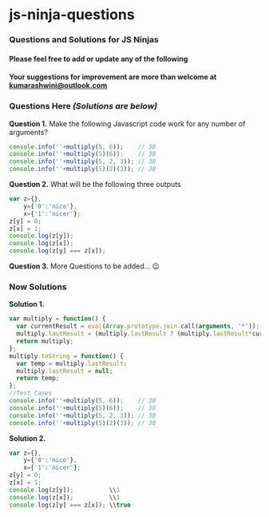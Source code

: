# js-ninja-questions

### Questions and Solutions for JS Ninjas

#### Please feel free to add or update any of the following
#### Your suggestions for improvement are more than welcome at kumarashwini@outlook.com












### Questions Here *(Solutions are below)*

**Question 1.** Make the following Javascript code work for any number of arguments?

```javascript
console.info(''+multiply(5, 6));    // 30
console.info(''+multiply(5)(6));    // 30
console.info(''+multiply(5, 2, 3)); // 30
console.info(''+multiply(5)(2)(3)); // 30
```

**Question 2.**  What will be the following three outputs

```javascript
var z={},
    y={'0':'nice'},
    x={'1':'nicer'};
z[y] = 0;
z[x] = 1;
console.log(z[y]);
console.log(z[x]);
console.log(z[y] === z[x]);
```

**Question 3.**  More Questions to be added... :wink:












### Now Solutions

**Solution 1.**

```javascript
var multiply = function() {
  var currentResult = eval(Array.prototype.join.call(arguments, '*'));
  multiply.lastResult = (multiply.lastResult ? (multiply.lastResult*currentResult) : currentResult);
  return multiply;
};
multiply.toString = function() {
  var temp = multiply.lastResult;
  multiply.lastResult = null;
  return temp;
};
//Test Cases
console.info(''+multiply(5, 6));    // 30
console.info(''+multiply(5)(6));    // 30
console.info(''+multiply(5, 2, 3)); // 30
console.info(''+multiply(5)(2)(3)); // 30
```

**Solution 2.**

```javascript
var z={},
    y={'0':'nice'},
    x={'1':'nicer'};
z[y] = 0;
z[x] = 1;
console.log(z[y]);          \\1
console.log(z[x]);          \\1
console.log(z[y] === z[x]); \\true
```
